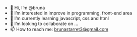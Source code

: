 - 👋 Hi, I’m @bruna
- 👀 I’m interested in improve in programming, front-end area
- 🌱 I’m currently learning javascript, css and html
- 💞️ I’m looking to collaborate on ...
- 📫 How to reach me: brunastarret3@gmail.com

<!---
starretbruna/starretbruna is a ✨ special ✨ repository because its `README.md` (this file) appears on your GitHub profile.
You can click the Preview link to take a look at your changes.
--->
